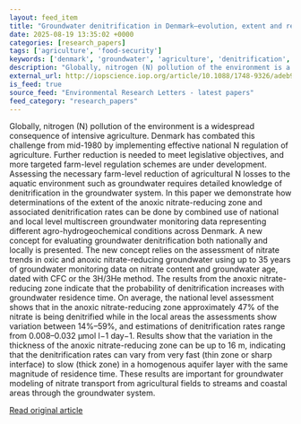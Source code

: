 ```yaml
---
layout: feed_item
title: "Groundwater denitrification in Denmark—evolution, extent and reaction rates"
date: 2025-08-19 13:35:02 +0000
categories: [research_papers]
tags: ['agriculture', 'food-security']
keywords: ['denmark', 'groundwater', 'agriculture', 'denitrification', 'food-security']
description: "Globally, nitrogen (N) pollution of the environment is a widespread consequence of intensive agriculture"
external_url: http://iopscience.iop.org/article/10.1088/1748-9326/adeb9e
is_feed: true
source_feed: "Environmental Research Letters - latest papers"
feed_category: "research_papers"
---
```


Globally, nitrogen (N) pollution of the environment is a widespread consequence of intensive agriculture. Denmark has combated this challenge from mid-1980 by implementing effective national N regulation of agriculture. Further reduction is needed to meet legislative objectives, and more targeted farm-level regulation schemes are under development. Assessing the necessary farm-level reduction of agricultural N losses to the aquatic environment such as groundwater requires detailed knowledge of denitrification in the groundwater system. In this paper we demonstrate how determinations of the extent of the anoxic nitrate-reducing zone and associated denitrification rates can be done by combined use of national and local level multiscreen groundwater monitoring data representing different agro-hydrogeochemical conditions across Denmark. A new concept for evaluating groundwater denitrification both nationally and locally is presented. The new concept relies on the assessment of nitrate trends in oxic and anoxic nitrate-reducing groundwater using up to 35 years of groundwater monitoring data on nitrate content and groundwater age, dated with CFC or the 3H/3He method. The results from the anoxic nitrate-reducing zone indicate that the probability of denitrification increases with groundwater residence time. On average, the national level assessment shows that in the anoxic nitrate-reducing zone approximately 47% of the nitrate is being denitrified while in the local areas the assessments show variation between 14%–59%, and estimations of denitrification rates range from 0.008–0.032 µmol l−1 day−1. Results show that the variation in the thickness of the anoxic nitrate-reducing zone can be up to 16 m, indicating that the denitrification rates can vary from very fast (thin zone or sharp interface) to slow (thick zone) in a homogenous aquifer layer with the same magnitude of residence time. These results are important for groundwater modeling of nitrate transport from agricultural fields to streams and coastal areas through the groundwater system.

[Read original article](http://iopscience.iop.org/article/10.1088/1748-9326/adeb9e)

